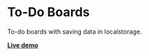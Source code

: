 # To-Do Boards

To-do boards with saving data in localstorage.

__[Live demo](https://to-do-boards.firebaseapp.com)__
